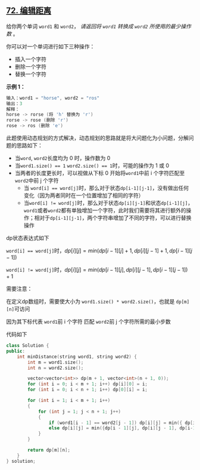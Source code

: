 ## [72. 编辑距离](https://leetcode.cn/problems/edit-distance/)

给你两个单词 `word1` 和 `word2`， *请返回将 `word1` 转换成 `word2` 所使用的最少操作数* 。

你可以对一个单词进行如下三种操作：

- 插入一个字符
- 删除一个字符
- 替换一个字符

 

**示例 1：**

```c++
输入：word1 = "horse", word2 = "ros"
输出：3
解释：
horse -> rorse (将 'h' 替换为 'r')
rorse -> rose (删除 'r')
rose -> ros (删除 'e')
```

此题使用动态规划的方式解决，动态规划的思路就是将大问题化为小问题，分解问题的思路如下：

* 当`word`, `word2`长度均为 0 时，操作数为 0
* 当`word1.size() == 1` `word2.size() == 1`时，可能的操作为 1 或 0
* 当两者的长度更长时，可以视做从下标 0 开始将`word1`中前 i 个字符匹配至`word2`中前 j 个字符
  * 当 `word[i] == word[j]`时，那么对于状态`dp[i-1][j-1]`，没有做出任何变化（因为两者同时在一个位置增加了相同的字符）
  * 当`word[i] != word[j]`时，那么对于状态`dp[i][j-1]`和状态`dp[i-1][j]`，`word1`或者`word2`都有单独增加一个字符，此时我们需要将其进行额外的操作；相对于`dp[i-1][j-1]`，两个字符串增加了不同的字符，可以进行替换操作

dp状态表达式如下

`word[i] == word[j]`时，$dp[i][j] = min(dp[i-1][j]+1, dp[i][j-1]+1, dp[i-1][j-1])$

`word[i] != word[j]`时，$dp[i][j] = min(dp[i-1][j], dp[i][j-1], dp[i-1][j-1]) + 1$

需要注意：

在定义dp数组时，需要使大小为 `word1.size() * word2.size()`，也就是 `dp[m][n]`可访问

因为其下标代表 `word1`前 i 个字符 匹配 `word2`前 j 个字符所需的最小步数

代码如下

```c++
class Solution {
public:
    int minDistance(string word1, string word2) {
        int m = word1.size();
        int n = word2.size();

        vector<vector<int>> dp(m + 1, vector<int>(n + 1, 0));
        for (int i = 0; i < m + 1; i++) dp[i][0] = i;
        for (int i = 0; i < n + 1; i++) dp[0][i] = i;

        for (int i = 1; i < m + 1; i++)
        {
	        for (int j = 1; j < n + 1; j++)
	        {
                if (word1[i - 1] == word2[j - 1]) dp[i][j] = min({ dp[i - 1][j] + 1, dp[i][j - 1] + 1, dp[i - 1][j - 1] });
                else dp[i][j] = min({dp[i - 1][j], dp[i][j - 1], dp[i-1][j-1]}) + 1;
	        }
        }

        return dp[m][n];
    }
} solution;
```

